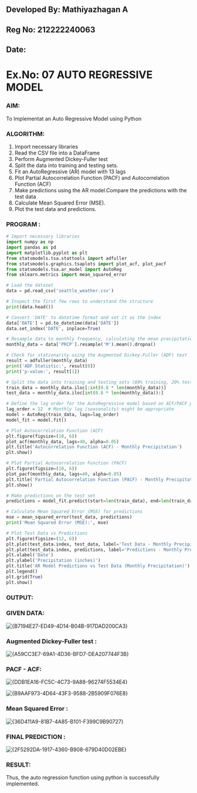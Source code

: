 ## Developed By: Mathiyazhagan A
## Reg No: 212222240063
## Date: 

# Ex.No: 07                                       AUTO REGRESSIVE MODEL



### AIM:
To Implementat an Auto Regressive Model using Python

### ALGORITHM:
1. Import necessary libraries
2. Read the CSV file into a DataFrame
3. Perform Augmented Dickey-Fuller test
4. Split the data into training and testing sets.
5. Fit an AutoRegressive (AR) model with 13 lags
6. Plot Partial Autocorrelation Function (PACF) and Autocorrelation Function (ACF)
7. Make predictions using the AR model.Compare the predictions with the test data
8. Calculate Mean Squared Error (MSE).
9. Plot the test data and predictions.
   
### PROGRAM :
```python
# Import necessary libraries
import numpy as np
import pandas as pd
import matplotlib.pyplot as plt
from statsmodels.tsa.stattools import adfuller
from statsmodels.graphics.tsaplots import plot_acf, plot_pacf
from statsmodels.tsa.ar_model import AutoReg
from sklearn.metrics import mean_squared_error

# Load the dataset
data = pd.read_csv('seattle_weather.csv')

# Inspect the first few rows to understand the structure
print(data.head())

# Convert 'DATE' to datetime format and set it as the index
data['DATE'] = pd.to_datetime(data['DATE'])
data.set_index('DATE', inplace=True)

# Resample data to monthly frequency, calculating the mean precipitation per month
monthly_data = data['PRCP'].resample('M').mean().dropna()

# Check for stationarity using the Augmented Dickey-Fuller (ADF) test
result = adfuller(monthly_data)
print('ADF Statistic:', result[0])
print('p-value:', result[1])

# Split the data into training and testing sets (80% training, 20% testing)
train_data = monthly_data.iloc[:int(0.8 * len(monthly_data))]
test_data = monthly_data.iloc[int(0.8 * len(monthly_data)):]

# Define the lag order for the AutoRegressive model based on ACF/PACF plots
lag_order = 12  # Monthly lag (seasonality) might be appropriate
model = AutoReg(train_data, lags=lag_order)
model_fit = model.fit()

# Plot Autocorrelation Function (ACF)
plt.figure(figsize=(10, 6))
plot_acf(monthly_data, lags=40, alpha=0.05)
plt.title('Autocorrelation Function (ACF) - Monthly Precipitation')
plt.show()

# Plot Partial Autocorrelation Function (PACF)
plt.figure(figsize=(10, 6))
plot_pacf(monthly_data, lags=40, alpha=0.05)
plt.title('Partial Autocorrelation Function (PACF) - Monthly Precipitation')
plt.show()

# Make predictions on the test set
predictions = model_fit.predict(start=len(train_data), end=len(train_data) + len(test_data) - 1)

# Calculate Mean Squared Error (MSE) for predictions
mse = mean_squared_error(test_data, predictions)
print('Mean Squared Error (MSE):', mse)

# Plot Test Data vs Predictions
plt.figure(figsize=(12, 6))
plt.plot(test_data.index, test_data, label='Test Data - Monthly Precipitation', color='blue', linewidth=2)
plt.plot(test_data.index, predictions, label='Predictions - Monthly Precipitation', color='orange', linestyle='--', linewidth=2)
plt.xlabel('Date')
plt.ylabel('Precipitation (inches)')
plt.title('AR Model Predictions vs Test Data (Monthly Precipitation)')
plt.legend()
plt.grid(True)
plt.show()

```
### OUTPUT:

### GIVEN DATA:

![{B7194E27-ED49-4D14-B04B-917DAD200CA3}](https://github.com/user-attachments/assets/0c492183-aedd-4808-8b24-1762e3fc5c93)

### Augmented Dickey-Fuller test :

![{A59CC3E7-69A1-4D36-BFD7-DEA207744F3B}](https://github.com/user-attachments/assets/40741990-7fab-4e1d-a38a-1c315975d1af)


### PACF - ACF:

![{DDB1EA16-FC5C-4C73-9A88-96274F5534E4}](https://github.com/user-attachments/assets/15382a24-6e36-4db9-b76a-2f2feaa34d91)


![{B9AAF973-4D64-43F3-9588-2B5909F076E8}](https://github.com/user-attachments/assets/c73e833b-bf8f-4883-bb1d-7094245d7fb7)

### Mean Squared Error :

![{36D411A9-81B7-4A85-B101-F399C9B90727}](https://github.com/user-attachments/assets/7a04c1c8-4c70-431a-b7e3-8e34a343c9af)


### FINAL PREDICTION :
![{2F5292DA-1917-4360-B908-679D40D02EBE}](https://github.com/user-attachments/assets/02013918-6176-494e-a1a5-35fc1835b7e0)


### RESULT:
Thus, the auto regression function using python is successfully implemented.
